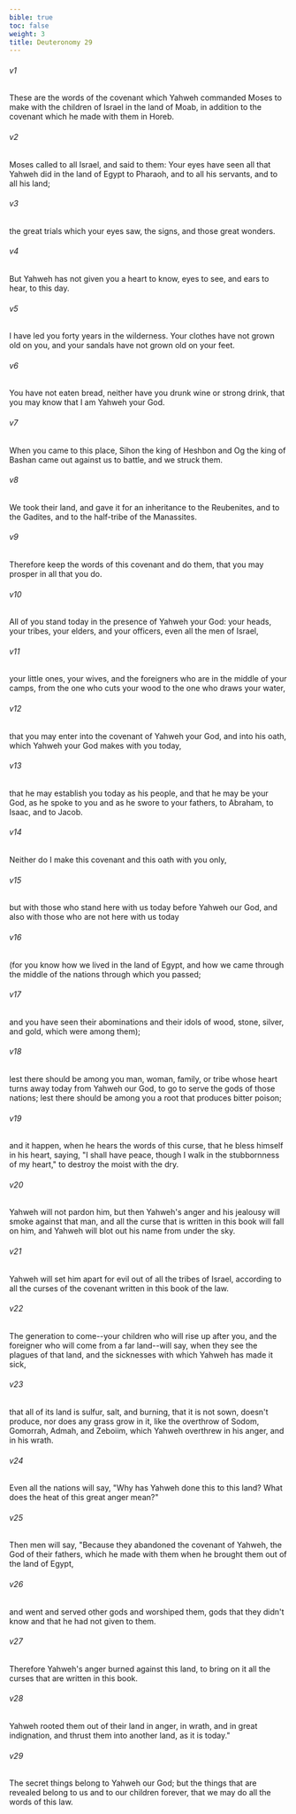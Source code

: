 ```yaml
---
bible: true
toc: false
weight: 3
title: Deuteronomy 29
---
```


###### v1 
These are the words of the covenant which Yahweh commanded Moses to make with the children of Israel in the land of Moab, in addition to the covenant which he made with them in Horeb. 

###### v2 
Moses called to all Israel, and said to them: Your eyes have seen all that Yahweh did in the land of Egypt to Pharaoh, and to all his servants, and to all his land; 

###### v3 
the great trials which your eyes saw, the signs, and those great wonders. 

###### v4 
But Yahweh has not given you a heart to know, eyes to see, and ears to hear, to this day. 

###### v5 
I have led you forty years in the wilderness. Your clothes have not grown old on you, and your sandals have not grown old on your feet. 

###### v6 
You have not eaten bread, neither have you drunk wine or strong drink, that you may know that I am Yahweh your God. 

###### v7 
When you came to this place, Sihon the king of Heshbon and Og the king of Bashan came out against us to battle, and we struck them. 

###### v8 
We took their land, and gave it for an inheritance to the Reubenites, and to the Gadites, and to the half-tribe of the Manassites. 

###### v9 
Therefore keep the words of this covenant and do them, that you may prosper in all that you do. 

###### v10 
All of you stand today in the presence of Yahweh your God: your heads, your tribes, your elders, and your officers, even all the men of Israel, 

###### v11 
your little ones, your wives, and the foreigners who are in the middle of your camps, from the one who cuts your wood to the one who draws your water, 

###### v12 
that you may enter into the covenant of Yahweh your God, and into his oath, which Yahweh your God makes with you today, 

###### v13 
that he may establish you today as his people, and that he may be your God, as he spoke to you and as he swore to your fathers, to Abraham, to Isaac, and to Jacob. 

###### v14 
Neither do I make this covenant and this oath with you only, 

###### v15 
but with those who stand here with us today before Yahweh our God, and also with those who are not here with us today 

###### v16 
(for you know how we lived in the land of Egypt, and how we came through the middle of the nations through which you passed; 

###### v17 
and you have seen their abominations and their idols of wood, stone, silver, and gold, which were among them); 

###### v18 
lest there should be among you man, woman, family, or tribe whose heart turns away today from Yahweh our God, to go to serve the gods of those nations; lest there should be among you a root that produces bitter poison; 

###### v19 
and it happen, when he hears the words of this curse, that he bless himself in his heart, saying, "I shall have peace, though I walk in the stubbornness of my heart," to destroy the moist with the dry. 

###### v20 
Yahweh will not pardon him, but then Yahweh's anger and his jealousy will smoke against that man, and all the curse that is written in this book will fall on him, and Yahweh will blot out his name from under the sky. 

###### v21 
Yahweh will set him apart for evil out of all the tribes of Israel, according to all the curses of the covenant written in this book of the law. 

###### v22 
The generation to come--your children who will rise up after you, and the foreigner who will come from a far land--will say, when they see the plagues of that land, and the sicknesses with which Yahweh has made it sick, 

###### v23 
that all of its land is sulfur, salt, and burning, that it is not sown, doesn't produce, nor does any grass grow in it, like the overthrow of Sodom, Gomorrah, Admah, and Zeboiim, which Yahweh overthrew in his anger, and in his wrath. 

###### v24 
Even all the nations will say, "Why has Yahweh done this to this land? What does the heat of this great anger mean?" 

###### v25 
Then men will say, "Because they abandoned the covenant of Yahweh, the God of their fathers, which he made with them when he brought them out of the land of Egypt, 

###### v26 
and went and served other gods and worshiped them, gods that they didn't know and that he had not given to them. 

###### v27 
Therefore Yahweh's anger burned against this land, to bring on it all the curses that are written in this book. 

###### v28 
Yahweh rooted them out of their land in anger, in wrath, and in great indignation, and thrust them into another land, as it is today." 

###### v29 
The secret things belong to Yahweh our God; but the things that are revealed belong to us and to our children forever, that we may do all the words of this law.


